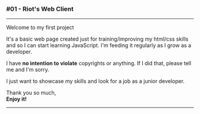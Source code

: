 <h3>#01 - Riot's Web Client </h3>

<hr>

Welcome to my first project
<br>

It's a basic web page created just for training/improving my html/css skills and so I can start learning JavaScript. I'm feeding it regularly as I grow as a developer.

I have **no intention to violate** copyrights or anything. If I did that, please tell me and I'm sorry.

I just want to showcase my skills and look for a job as a junior developer.

Thank you so much, <br>
**Enjoy it!**

<hr>
